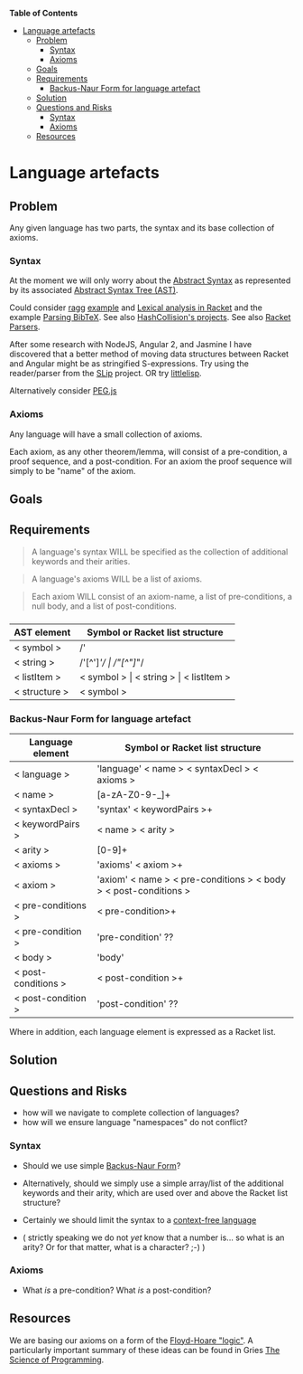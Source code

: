 **Table of Contents**

  - [Language artefacts](#language-artefacts)
    - [Problem](#problem)
      - [Syntax](#syntax)
      - [Axioms](#axioms)
    - [Goals](#goals)
    - [Requirements](#requirements)
      - [Backus-Naur Form for language artefact](#backus-naur-form-for-language-artefact)
    - [Solution](#solution)
    - [Questions and Risks](#questions-and-risks)
      - [Syntax](#syntax)
      - [Axioms](#axioms)
    - [Resources](#resources)

<!--- END TOC -->

# Language artefacts

## Problem

Any given language has two parts, the syntax and its base collection of 
axioms.

### Syntax

At the moment we will only worry about the [Abstract 
Syntax](https://en.wikipedia.org/wiki/Abstract_syntax) as represented by 
its associated [Abstract Syntax Tree 
(AST)](https://en.wikipedia.org/wiki/Abstract_syntax_tree).

Could consider [ragg](http://www.hashcollision.org/ragg/) 
[example](http://stackoverflow.com/a/12358029) and [Lexical analysis in 
Racket](http://matt.might.net/articles/lexers-in-racket/) and the example 
[Parsing BibTeX](http://matt.might.net/articles/parsing-bibtex/). See 
also [HashCollision's projects](http://www.hashcollision.org/). See also 
[Racket 
Parsers](http://www.markcarter.me.uk/programming/racket/parsers.htm).

After some research with NodeJS, Angular 2, and Jasmine I have discovered 
that a better method of moving data structures between Racket and Angular 
might be as stringified S-expressions.  Try using the reader/parser from 
the [SLip](https://github.com/mishoo/SLip) project. OR try 
[littlelisp](https://github.com/maryrosecook/littlelisp).

Alternatively consider [PEG.js](http://pegjs.org/)

### Axioms

Any language will have a small collection of axioms.

Each axiom, as any other theorem/lemma, will consist of a pre-condition, 
a proof sequence, and a post-condition. For an axiom the proof sequence 
will simply to be "name" of the axiom.

## Goals

## Requirements

> A language's syntax WILL be specified as the collection of additional 
> keywords and their arities.

> A language's axioms WILL be a list of axioms.

> Each axiom WILL consist of an axiom-name, a list of pre-conditions, a 
> null body, and a list of post-conditions.

### 

| AST element    | Symbol or Racket list structure |
| ----------     | ------------------------------- |
| < symbol >     | /' |
| < string >     | /'[^']*'/ \| /"[^"]*"/ |
| < listItem >   | < symbol > \| < string > \| < listItem > |
| < structure >  | < symbol >  |

### Backus-Naur Form for language artefact

| Language element    | Symbol or Racket list structure |
| ---------------     | ------------------------------- |
| < language >        | 'language' < name > < syntaxDecl > < axioms > |
| < name >            | [a-zA-Z0-9-_]+ |
| < syntaxDecl >      | 'syntax' < keywordPairs >+ |
| < keywordPairs >    | < name > < arity > |
| < arity >           | [0-9]+ |
| < axioms >          | 'axioms' < axiom >+ |
| < axiom >           | 'axiom' < name > < pre-conditions > < body > < post-conditions > |
| < pre-conditions >  | < pre-condition>+ |
| < pre-condition >   | 'pre-condition' ?? |
| < body >            | 'body' |
| < post-conditions > | < post-condition >+ |
| < post-condition >  | 'post-condition' ?? |

Where in addition, each language element is expressed as a Racket list.

## Solution

## Questions and Risks

* how will we navigate to complete collection of languages?
* how will we ensure language "namespaces" do not conflict?

### Syntax

* Should we use simple [Backus-Naur 
Form](https://en.wikipedia.org/wiki/Backus%E2%80%93Naur_Form)?

* Alternatively, should we simply use a simple array/list of the additional 
keywords and their arity, which are used over and above the Racket list 
structure?

* Certainly we should limit the syntax to a [context-free 
language](https://en.wikipedia.org/wiki/Context-free_language)

* ( strictly speaking we do not *yet* know that a number is... so what is 
an arity? Or for that matter, what is a character? ;-) )

### Axioms

* What *is* a pre-condition? What *is* a post-condition?

## Resources

We are basing our axioms on a form of the [Floyd-Hoare 
"logic"](https://en.wikipedia.org/wiki/Hoare_logic). A particularly 
important summary of these ideas can be found in Gries [The Science of 
Programming](http://link.springer.com/book/10.1007%2F978-1-4612-5983-1).
